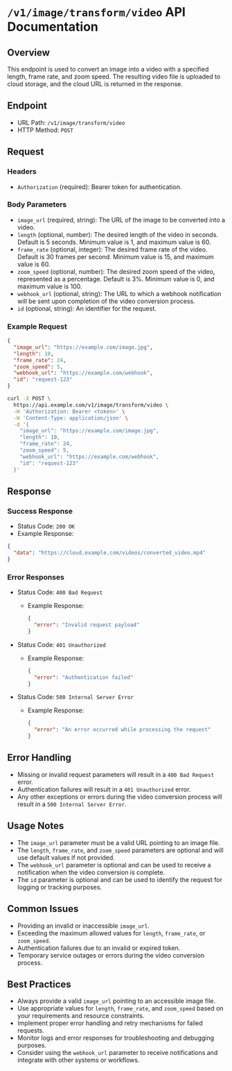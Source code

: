 # `/v1/image/transform/video` API Documentation

## Overview
This endpoint is used to convert an image into a video with a specified length, frame rate, and zoom speed. The resulting video file is uploaded to cloud storage, and the cloud URL is returned in the response.

## Endpoint
- URL Path: `/v1/image/transform/video`
- HTTP Method: `POST`

## Request

### Headers
- `Authorization` (required): Bearer token for authentication.

### Body Parameters
- `image_url` (required, string): The URL of the image to be converted into a video.
- `length` (optional, number): The desired length of the video in seconds. Default is 5 seconds. Minimum value is 1, and maximum value is 60.
- `frame_rate` (optional, integer): The desired frame rate of the video. Default is 30 frames per second. Minimum value is 15, and maximum value is 60.
- `zoom_speed` (optional, number): The desired zoom speed of the video, represented as a percentage. Default is 3%. Minimum value is 0, and maximum value is 100.
- `webhook_url` (optional, string): The URL to which a webhook notification will be sent upon completion of the video conversion process.
- `id` (optional, string): An identifier for the request.

### Example Request

```json
{
  "image_url": "https://example.com/image.jpg",
  "length": 10,
  "frame_rate": 24,
  "zoom_speed": 5,
  "webhook_url": "https://example.com/webhook",
  "id": "request-123"
}
```

```bash
curl -X POST \
  https://api.example.com/v1/image/transform/video \
  -H 'Authorization: Bearer <token>' \
  -H 'Content-Type: application/json' \
  -d '{
    "image_url": "https://example.com/image.jpg",
    "length": 10,
    "frame_rate": 24,
    "zoom_speed": 5,
    "webhook_url": "https://example.com/webhook",
    "id": "request-123"
  }'
```

## Response

### Success Response
- Status Code: `200 OK`
- Example Response:

```json
{
  "data": "https://cloud.example.com/videos/converted_video.mp4"
}
```

### Error Responses
- Status Code: `400 Bad Request`
  - Example Response:

    ```json
    {
      "error": "Invalid request payload"
    }
    ```

- Status Code: `401 Unauthorized`
  - Example Response:

    ```json
    {
      "error": "Authentication failed"
    }
    ```

- Status Code: `500 Internal Server Error`
  - Example Response:

    ```json
    {
      "error": "An error occurred while processing the request"
    }
    ```

## Error Handling
- Missing or invalid request parameters will result in a `400 Bad Request` error.
- Authentication failures will result in a `401 Unauthorized` error.
- Any other exceptions or errors during the video conversion process will result in a `500 Internal Server Error`.

## Usage Notes
- The `image_url` parameter must be a valid URL pointing to an image file.
- The `length`, `frame_rate`, and `zoom_speed` parameters are optional and will use default values if not provided.
- The `webhook_url` parameter is optional and can be used to receive a notification when the video conversion is complete.
- The `id` parameter is optional and can be used to identify the request for logging or tracking purposes.

## Common Issues
- Providing an invalid or inaccessible `image_url`.
- Exceeding the maximum allowed values for `length`, `frame_rate`, or `zoom_speed`.
- Authentication failures due to an invalid or expired token.
- Temporary service outages or errors during the video conversion process.

## Best Practices
- Always provide a valid `image_url` pointing to an accessible image file.
- Use appropriate values for `length`, `frame_rate`, and `zoom_speed` based on your requirements and resource constraints.
- Implement proper error handling and retry mechanisms for failed requests.
- Monitor logs and error responses for troubleshooting and debugging purposes.
- Consider using the `webhook_url` parameter to receive notifications and integrate with other systems or workflows.
